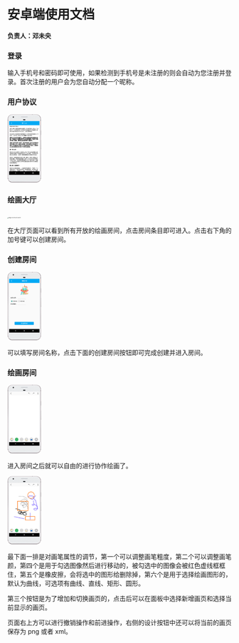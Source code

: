 # 安卓端使用文档

**负责人：邓未央**

### 登录

输入手机号和密码即可使用，如果检测到手机号是未注册的则会自动为您注册并登录。首次注册的用户会为您自动分配一个昵称。

### 用户协议

<img src="APP 使用/image-20221113220258596.png" alt="image-20221113220258596" style="zoom:15%;" />

### 绘画大厅

<img src="/Users/shaolongfei/AndroidStudioProjects/LittlePainter/Architecture/APP 使用/image-20221113220432297.png" alt="image-20221113220432297" style="zoom:15%;" />

在大厅页面可以看到所有开放的绘画房间，点击房间条目即可进入。点击右下角的加号键可以创建房间。

### 创建房间

<img src="APP 使用/image-20221113220640724.png" alt="image-20221113220640724" style="zoom:15%;" />

可以填写房间名称，点击下面的创建房间按钮即可完成创建并进入房间。

### 绘画房间

<img src="APP 使用/image-20221113220914825.png" alt="image-20221113220914825" style="zoom:15%;" />

进入房间之后就可以自由的进行协作绘画了。

<img src="APP 使用/image-20221113221250246.png" alt="image-20221113221250246" style="zoom:15%;" />

最下面一排是对画笔属性的调节，第一个可以调整画笔粗度，第二个可以调整画笔颜，第四个是用于勾选图像然后进行移动的，被勾选中的图像会被红色虚线框框住，第五个是橡皮擦，会将选中的图形给删除掉，第六个是用于选择绘画图形的，默认为曲线，可选项有曲线、直线、矩形、圆形。

第三个按钮是为了增加和切换画页的，点击后可以在面板中选择新增画页和选择当前显示的画页。

页面右上方可以进行撤销操作和前进操作，右侧的设计按钮中还可以将当前的画页保存为 png 或者 xml。